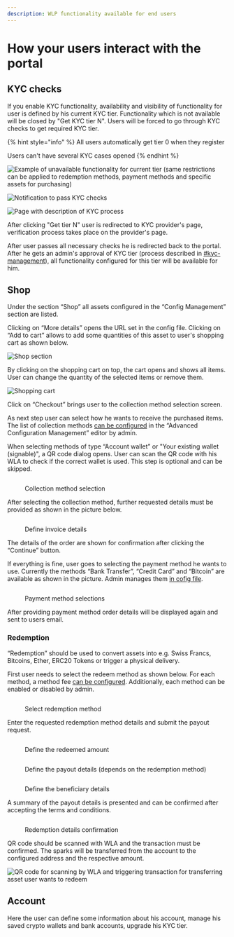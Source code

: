 ```yaml
---
description: WLP functionality available for end users
---
```


# How your users interact with the portal

## KYC checks

If you enable KYC functionality, availability and visibility of functionality for user is defined by his current KYC tier. Functionality which is not available will be closed by "Get KYC tier N". Users will be forced to go through KYC checks to get required KYC tier.

{% hint style="info" %}
All users automatically get tier 0 when they register

Users can't have several KYC cases opened
{% endhint %}

![Example of unavailable functionality for current tier (same restrictions can be applied to redemption methods, payment methods and specific assets for purchasing)](<.gitbook/assets/image (18).png>)

![Notification to pass KYC checks](<.gitbook/assets/image (12).png>)

![Page with description of KYC process](<.gitbook/assets/image (6) (1).png>)

After clicking "Get tier N" user is redirected to KYC provider's page, verification process takes place on the provider's page.

After user passes all necessary checks he is redirected back to the portal. After he gets an admin's approval of KYC tier (process described in [#kyc-management](admin-user-guide/admin-functionality.md#kyc-management "mention")), all functionality configured for this tier will be available for him.

## Shop

Under the section “Shop” all assets configured in the “Config Management” section are listed.

Clicking on “More details” opens the URL set in the config file. Clicking on “Add to cart” allows to add some quantities of this asset to user's shopping cart as shown below.

![Shop section](<.gitbook/assets/image (7) (1).png>)

By clicking on the shopping cart on top, the cart opens and shows all items. User can change the quantity of the selected items or remove them.

![Shopping cart](.gitbook/assets/Capture.PNG)

Click on “Checkout” brings user to the collection method selection screen.&#x20;

As next step user can select how he wants to receive the purchased items. The list of collection methods [can be configured](admin-user-guide/portal-configuration/features-configuration/purchase-assets-and-featured-asset/#collection-methods-configuration) in the “Advanced Configuration Management” editor by admin.

When selecting methods of type “Account wallet” or "Your existing wallet (signable)", a QR code dialog opens. User can scan the QR code with his WLA to check if the correct wallet is used. This step is optional and can be skipped.

<figure><img src=".gitbook/assets/image (14).png" alt=""><figcaption><p>Collection method selection</p></figcaption></figure>

After selecting the collection method, further requested details must be provided as shown in the picture below.

<figure><img src=".gitbook/assets/image (8).png" alt=""><figcaption><p>Define invoice details</p></figcaption></figure>

The details of the order are shown for confirmation after clicking the “Continue” button.

If everything is fine, user goes to selecting the payment method he wants to use. Currently the methods “Bank Transfer”, “Credit Card” and “Bitcoin” are available as shown in the picture. Admin manages them [in cofig file](admin-user-guide/portal-configuration/features-configuration/purchase-assets-and-featured-asset/#payment-methods-configuration).

<figure><img src=".gitbook/assets/image (9).png" alt=""><figcaption><p>Payment method selections</p></figcaption></figure>

After providing payment method order details will be displayed again and sent to users email.

### Redemption

“Redemption” should be used to convert assets into e.g. Swiss Francs, Bitcoins, Ether, ERC20 Tokens or trigger a physical delivery.

First user needs to select the redeem method as shown below. For each method, a method fee [can be configured](admin-user-guide/portal-configuration/features-configuration/redemption-functionality/). Additionally, each method can be enabled or disabled by admin.

<figure><img src=".gitbook/assets/image (6).png" alt=""><figcaption><p>Select redemption method</p></figcaption></figure>

Enter the requested redemption method details and submit the payout request.

<div>

<figure><img src=".gitbook/assets/image (1).png" alt=""><figcaption><p>Define the redeemed amount</p></figcaption></figure>

 

<figure><img src=".gitbook/assets/Screenshot 2023-01-09 132437.png" alt=""><figcaption><p>Define the payout details (depends on the redemption method)</p></figcaption></figure>

 

<figure><img src=".gitbook/assets/Screenshot 2023-01-09 132719.png" alt=""><figcaption><p>Define the beneficiary details</p></figcaption></figure>

</div>

A summary of the payout details is presented and can be confirmed after accepting the terms and conditions.

<figure><img src=".gitbook/assets/image.png" alt=""><figcaption><p>Redemption details confirmation</p></figcaption></figure>

QR code should be scanned with WLA and the transaction must be confirmed. The sparks will be transferred from the account to the configured address and the respective amount.

![QR code for scanning by WLA and triggering transaction for transferring asset user wants to redeem](<.gitbook/assets/image (11).png>)

## Account

Here the user can define some information about his account, manage his saved crypto wallets and bank accounts, upgrade his KYC tier.
